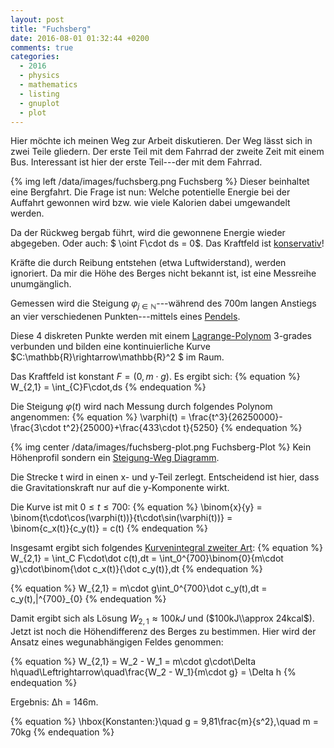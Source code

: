 ```yaml
---
layout: post
title: "Fuchsberg"
date: 2016-08-01 01:32:44 +0200
comments: true
categories:
  - 2016
  - physics
  - mathematics
  - listing
  - gnuplot
  - plot
---
```

Hier möchte ich meinen Weg zur Arbeit diskutieren. Der Weg lässt sich
in zwei Teile gliedern. Der erste Teil mit dem Fahrrad der zweite Zeit
mit einem Bus. Interessant ist hier der erste Teil---der mit dem
Fahrrad.

{% img left /data/images/fuchsberg.png Fuchsberg %}
Dieser beinhaltet eine Bergfahrt. Die Frage ist nun: Welche
potentielle Energie bei der Auffahrt gewonnen wird bzw. wie viele
Kalorien dabei umgewandelt werden.

Da der Rückweg bergab führt, wird die gewonnene Energie wieder
abgegeben. Oder auch: $ \oint F\cdot ds = 0$. Das Kraftfeld ist
[konservativ][konservativ]!

Kräfte die durch Reibung entstehen (etwa Luftwiderstand), werden
ignoriert. Da mir die Höhe des Berges nicht bekannt ist, ist eine
Messreihe unumgänglich.

Gemessen wird die Steigung $\varphi_{j\in\mathbb{N}}$---während des
700m langen Anstiegs an vier verschiedenen Punkten---mittels eines
[Pendels][pendel].

Diese 4 diskreten Punkte werden mit einem [Lagrange-Polynom][lagrange]
3-grades verbunden und bilden eine kontinuierliche Kurve
$C:\mathbb{R}\rightarrow\mathbb{R}^2 $ im Raum.

Das Kraftfeld ist konstant $F = (0, m\cdot g)$. Es ergibt sich:
{% equation %}
W_{2,1} = \int_{C}F\cdot\,ds
{% endequation %}

Die Steigung $\varphi(t)$ wird nach Messung durch folgendes Polynom angenommen:
{% equation %}
\varphi(t) = \frac{t^3}{26250000}-\frac{3\cdot t^2}{25000}+\frac{433\cdot t}{5250}
{% endequation %}

{% img center /data/images/fuchsberg-plot.png Fuchsberg-Plot %}
Kein Höhenprofil sondern ein [Steigung-Weg Diagramm][gnuplot].

Die Strecke t wird in einen x- und y-Teil zerlegt. Entscheidend ist
hier, dass die Gravitationskraft nur auf die y-Komponente wirkt.

Die Kurve ist mit $0 \le t\le 700$:
{% equation %}
\binom{x}{y} = \binom{t\cdot\cos(\varphi(t))}{t\cdot\sin(\varphi(t))} = \
\binom{c_x(t)}{c_y(t)} = c(t)
{% endequation %}

Insgesamt ergibt sich folgendes [Kurvenintegral zweiter Art][kurvenintegral]:
{% equation %}
W_{2,1} = \int_C F\cdot\dot c(t)\,dt = \int_0^{700}\binom{0}{m\cdot g}\cdot\binom{\dot c_x(t)}{\dot c_y(t)}\,dt
{% endequation %}

{% equation %}
W_{2,1} = m\cdot g\int_0^{700}\dot c_y(t)\,dt = c_y(t)\,|^{700}_{0}
{% endequation %}

Damit ergibt sich als Lösung $W_{2,1}\approx 100kJ$ und
($100kJ\\approx 24kcal$). Jetzt ist noch die Höhendifferenz des Berges zu
bestimmen. Hier wird der Ansatz eines wegunabhängigen Feldes genommen:

{% equation %}
W_{2,1} = W_2 - W_1 = m\cdot g\cdot\Delta h\quad\Leftrightarrow\quad\frac{W_2 - W_1}{m\cdot g} = \Delta h
{% endequation %}

Ergebnis: Δh = 146m.

{% equation %}
\hbox{Konstanten:}\quad g = 9,81\frac{m}{s^2},\quad m = 70kg
{% endequation %}

[konservativ]: https://de.wikipedia.org/wiki/Konservative_Kraft
[kurvenintegral]: https://de.wikipedia.org/wiki/Kurvenintegral#Kurvenintegral_zweiter_Art
[bogenmaß]: https://de.wikipedia.org/wiki/Radiant_(Einheit)
[pendel]: /data/images/fuchsberg-pendulum.jpg
[lagrange]: https://de.wikipedia.org/wiki/Polynominterpolation#Lagrangesche_Interpolationsformel
[gnuplot]: http://pastebin.com/0W7q6V1P
